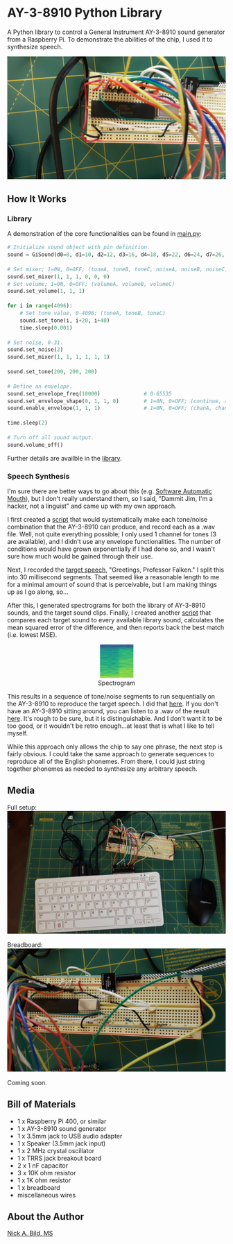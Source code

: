 # AY-3-8910 Python Library

A Python library to control a General Instrument AY-3-8910 sound generator from a Raspberry Pi.  To demonstrate the abilities of the chip, I used it to synthesize speech.

<p align="center">
<img src="https://raw.githubusercontent.com/nickbild/ay-3-8910/main/media/breadboard_close_sm.jpg">
</p>

## How It Works

### Library

A demonstration of the core functionalities can be found in [main.py](https://github.com/nickbild/ay-3-8910/blob/main/main.py):

```python
# Initialize sound object with pin definition.
sound = GiSound(d0=8, d1=10, d2=12, d3=16, d4=18, d5=22, d6=24, d7=26, bc1=36, bdir=38, reset=40)

# Set mixer; 1=0N, 0=OFF; (toneA, toneB, toneC, noiseA, noiseB, noiseC)
sound.set_mixer(1, 1, 1, 0, 0, 0)
# Set volume; 1=0N, 0=OFF; (volumeA, volumeB, volumeC)
sound.set_volume(1, 1, 1)
    
for i in range(4096):
    # Set tone value, 0-4096; (toneA, toneB, toneC)
    sound.set_tone(i, i+20, i+40)
    time.sleep(0.001)

# Set noise, 0-31.
sound.set_noise(2)
sound.set_mixer(1, 1, 1, 1, 1, 1)

sound.set_tone(200, 200, 200)

# Define an envelope.
sound.set_envelope_freq(10000)              # 0-65535
sound.set_envelope_shape(0, 1, 1, 0)        # 1=0N, 0=OFF; (continue, attack, alternate, hold)
sound.enable_envelope(1, 1, 1)              # 1=0N, 0=OFF; (chanA, chanB, chanC)

time.sleep(2)
    
# Turn off all sound output.
sound.volume_off()
```

Further details are availble in the [library](https://github.com/nickbild/ay-3-8910/blob/main/gi_sound.py).

### Speech Synthesis

I'm sure there are better ways to go about this (e.g. [Software Automatic Mouth](https://en.wikipedia.org/wiki/Software_Automatic_Mouth)), but I don't really understand them, so I said, "Dammit Jim, I'm a hacker, not a linguist" and came up with my own approach.

I first created a [script](https://github.com/nickbild/ay-3-8910/blob/main/create_library.py) that would systematically make each tone/noise combination that the AY-3-8910 can produce, and record each as a .wav file.  Well, not quite everything possible; I only used 1 channel for tones (3 are available), and I didn't use any envelope functionalities.  The number of conditions would have grown exponentially if I had done so, and I wasn't sure how much would be gained through their use.

Next, I recorded the [target speech](https://github.com/nickbild/ay-3-8910/blob/main/greetings_mono.wav), "Greetings, Professor Falken."  I split this into 30 millisecond segments.  That seemed like a reasonable length to me for a minimal amount of sound that is perceivable, but I am making things up as I go along, so...

After this, I generated spectrograms for both the library of AY-3-8910 sounds, and the target sound clips.  Finally, I created another [script](https://github.com/nickbild/ay-3-8910/blob/main/compare_spectrograms.py) that compares each target sound to every available library sound, calculates the mean squared error of the difference, and then reports back the best match (i.e. lowest MSE).

<p align="center">
<img src="https://github.com/nickbild/ay-3-8910/raw/main/audio_target_spectrograms/greetings_1080-1110.wav.jpg">
<br>Spectrogram
</p>

This results in a sequence of tone/noise segments to run sequentially on the AY-3-8910 to reproduce the target speech.  I did that [here](https://github.com/nickbild/ay-3-8910/blob/main/speech.py).  If you don't have an AY-3-8910 sitting around, you can listen to a .wav of the result [here](https://github.com/nickbild/ay-3-8910/blob/main/greetings_synthesized.wav?raw=true).  It's rough to be sure, but it is distinguishable.  And I don't want it to be too good, or it wouldn't be retro enough...at least that is what I like to tell myself.

While this approach only allows the chip to say one phrase, the next step is fairly obvious.  I could take the same approach to generate sequences to reproduce all of the English phonemes.  From there, I could just string together phonemes as needed to synthesize any arbitrary speech.

## Media

Full setup:
![Full Setup](https://github.com/nickbild/ay-3-8910/raw/main/media/full_setup_sm.jpg)

Breadboard:
![Breadboard](https://github.com/nickbild/ay-3-8910/raw/main/media/breadboard_sm.jpg)

Coming soon.

## Bill of Materials

- 1 x Raspberry Pi 400, or similar
- 1 x AY-3-8910 sound generator
- 1 x 3.5mm jack to USB audio adapter
- 1 x Speaker (3.5mm jack input)
- 1 x 2 MHz crystal oscillator
- 1 x TRRS jack breakout board
- 2 x 1 nF capacitor
- 3 x 10K ohm resistor
- 1 x 1K ohm resistor
- 1 x breadboard
- miscellaneous wires

## About the Author

[Nick A. Bild, MS](https://nickbild79.firebaseapp.com/#!/)
